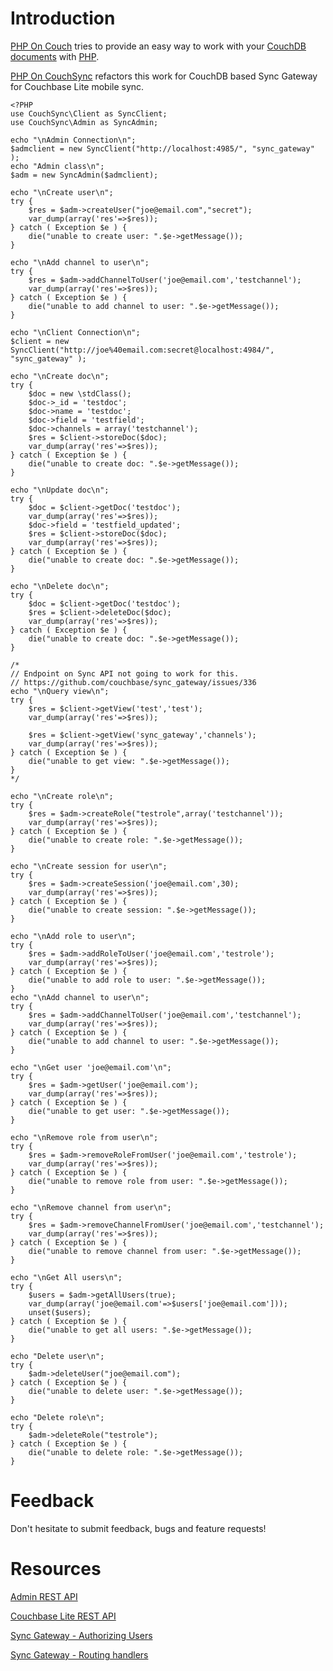 Introduction
============

[PHP On Couch](http://github.com/dready92/PHP-on-Couch/) tries to provide an easy way to work with your [CouchDB](http://couchdb.apache.org) [documents](http://wiki.apache.org/couchdb/HTTP_Document_API) with [PHP](http://php.net). 

[PHP On CouchSync](https://github.com/mryellow/PHP-on-CouchSync) refactors this work for CouchDB based Sync Gateway for Couchbase Lite mobile sync.





    <?PHP
	use CouchSync\Client as SyncClient;
	use CouchSync\Admin as SyncAdmin;

	echo "\nAdmin Connection\n";
	$admclient = new SyncClient("http://localhost:4985/", "sync_gateway" );
	echo "Admin class\n";
	$adm = new SyncAdmin($admclient);

	echo "\nCreate user\n";
	try {
		$res = $adm->createUser("joe@email.com","secret");
		var_dump(array('res'=>$res));
	} catch ( Exception $e ) {
		die("unable to create user: ".$e->getMessage());
	}

	echo "\nAdd channel to user\n";
	try {
		$res = $adm->addChannelToUser('joe@email.com','testchannel');
		var_dump(array('res'=>$res));
	} catch ( Exception $e ) {
		die("unable to add channel to user: ".$e->getMessage());
	}

	echo "\nClient Connection\n";
	$client = new SyncClient("http://joe%40email.com:secret@localhost:4984/", "sync_gateway" );

	echo "\nCreate doc\n";
	try {
		$doc = new \stdClass();
		$doc->_id = 'testdoc';
		$doc->name = 'testdoc';
		$doc->field = 'testfield';
		$doc->channels = array('testchannel');
		$res = $client->storeDoc($doc);
		var_dump(array('res'=>$res));
	} catch ( Exception $e ) {
		die("unable to create doc: ".$e->getMessage());
	}

	echo "\nUpdate doc\n";
	try {
		$doc = $client->getDoc('testdoc');
		var_dump(array('res'=>$res));
		$doc->field = 'testfield_updated';
		$res = $client->storeDoc($doc);
		var_dump(array('res'=>$res));
	} catch ( Exception $e ) {
		die("unable to create doc: ".$e->getMessage());
	}

	echo "\nDelete doc\n";
	try {
		$doc = $client->getDoc('testdoc');
		$res = $client->deleteDoc($doc);
		var_dump(array('res'=>$res));
	} catch ( Exception $e ) {
		die("unable to create doc: ".$e->getMessage());
	}

	/*
	// Endpoint on Sync API not going to work for this.
	// https://github.com/couchbase/sync_gateway/issues/336
	echo "\nQuery view\n";
	try {
		$res = $client->getView('test','test');
		var_dump(array('res'=>$res));
		
		$res = $client->getView('sync_gateway','channels');
		var_dump(array('res'=>$res));
	} catch ( Exception $e ) {
		die("unable to get view: ".$e->getMessage());
	}
	*/

	echo "\nCreate role\n";
	try {
		$res = $adm->createRole("testrole",array('testchannel'));
		var_dump(array('res'=>$res));
	} catch ( Exception $e ) {
		die("unable to create role: ".$e->getMessage());
	}

	echo "\nCreate session for user\n";
	try {
		$res = $adm->createSession('joe@email.com',30);
		var_dump(array('res'=>$res));
	} catch ( Exception $e ) {
		die("unable to create session: ".$e->getMessage());
	}

	echo "\nAdd role to user\n";
	try {
		$res = $adm->addRoleToUser('joe@email.com','testrole');
		var_dump(array('res'=>$res));
	} catch ( Exception $e ) {
		die("unable to add role to user: ".$e->getMessage());
	}
	echo "\nAdd channel to user\n";
	try {
		$res = $adm->addChannelToUser('joe@email.com','testchannel');
		var_dump(array('res'=>$res));
	} catch ( Exception $e ) {
		die("unable to add channel to user: ".$e->getMessage());
	}

	echo "\nGet user 'joe@email.com'\n";
	try {
		$res = $adm->getUser('joe@email.com');
		var_dump(array('res'=>$res));
	} catch ( Exception $e ) {
		die("unable to get user: ".$e->getMessage());
	}

	echo "\nRemove role from user\n";
	try {
		$res = $adm->removeRoleFromUser('joe@email.com','testrole');
		var_dump(array('res'=>$res));
	} catch ( Exception $e ) {
		die("unable to remove role from user: ".$e->getMessage());
	}

	echo "\nRemove channel from user\n";
	try {
		$res = $adm->removeChannelFromUser('joe@email.com','testchannel');
		var_dump(array('res'=>$res));
	} catch ( Exception $e ) {
		die("unable to remove channel from user: ".$e->getMessage());
	}

	echo "\nGet All users\n";
	try {
		$users = $adm->getAllUsers(true);
		var_dump(array('joe@email.com'=>$users['joe@email.com']));
		unset($users);
	} catch ( Exception $e ) {
		die("unable to get all users: ".$e->getMessage());
	}

	echo "Delete user\n";
	try {
		$adm->deleteUser("joe@email.com");
	} catch ( Exception $e ) {
		die("unable to delete user: ".$e->getMessage());
	}

	echo "Delete role\n";
	try {
		$adm->deleteRole("testrole");
	} catch ( Exception $e ) {
		die("unable to delete role: ".$e->getMessage());
	}


        
Feedback
========

Don't hesitate to submit feedback, bugs and feature requests!

Resources
=========

[Admin REST API](http://docs.couchbase.com/sync-gateway/#admin-rest-api)

[Couchbase Lite REST API](http://developer.couchbase.com/mobile/develop/references/couchbase-lite/rest-api/index.html)

[Sync Gateway - Authorizing Users](http://developer.couchbase.com/mobile/develop/guides/sync-gateway/administering-sync-gateway/authorizing-users/index.html)

[Sync Gateway - Routing handlers](https://github.com/couchbase/sync_gateway/blob/master/src/github.com/couchbaselabs/sync_gateway/rest/routing.go#L91)
